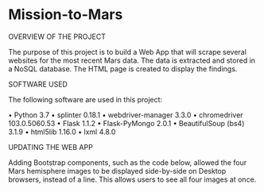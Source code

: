 # Mission-to-Mars

OVERVIEW OF THE PROJECT

The purpose of this project is to build a Web App that will scrape several websites for the most recent Mars data. The data is extracted and stored in a NoSQL database. The HTML page is created to display the findings.

SOFTWARE USED

The following software are used in this project:

•	Python 3.7
•	splinter 0.18.1
•	webdriver-manager 3.3.0
•	chromedriver 103.0.5060.53
•	Flask 1.1.2
•	Flask-PyMongo 2.0.1
•	BeautifulSoup (bs4) 3.1.9
•	html5lib 1.16.0
•	lxml 4.8.0

UPDATING THE WEB APP

Adding Bootstrap components, such as the code below, allowed the four Mars hemisphere images to be displayed side-by-side on Desktop browsers, instead of a line. This allows users to see all four images at once.

